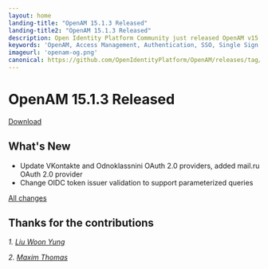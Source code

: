 ```yaml
---
layout: home
landing-title: "OpenAM 15.1.3 Released"
landing-title2: "OpenAM 15.1.3 Released"
description: Open Identity Platform Community just released OpenAM v15.1.3
keywords: 'OpenAM, Access Management, Authentication, SSO, Single Sign On, Open Identity Platform, Release, Documentation, OAuth2, OIDC'
imageurl: 'openam-og.png'
canonical: https://github.com/OpenIdentityPlatform/OpenAM/releases/tag/15.1.3
---
```

# OpenAM 15.1.3 Released

[Download](https://github.com/OpenIdentityPlatform/OpenAM/releases/tag/15.1.3)


## What's New
* Update VKontakte and Odnoklassnini OAuth 2.0 providers, added mail.ru OAuth 2.0 provider
* Change OIDC token issuer validation to support parameterized queries
 

[All changes](https://github.com/OpenIdentityPlatform/OpenAM/compare/15.1.2...15.1.3)

## Thanks for the contributions

<i id="sp193"><i>1. <a href="https://github.com/sp193" target="_blank">Liu Woon Yung</a></i>

<i id="maximthomas"><i>2. <a href="https://github.com/maximthomas" target="_blank">Maxim Thomas</a></i>


